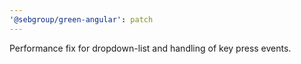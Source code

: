 ```yaml
---
'@sebgroup/green-angular': patch
---
```


Performance fix for dropdown-list and handling of key press events.
